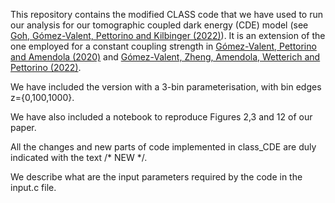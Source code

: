 This repository contains the modified CLASS code that we have used to run our analysis for our tomographic coupled dark energy (CDE) model (see [Goh, Gómez-Valent, Pettorino and Kilbinger (2022)](https://arxiv.org/abs/2211.13588)). It is an extension of the one employed for a constant coupling strength in [Gómez-Valent, Pettorino and Amendola (2020)](https://arxiv.org/abs/2004.00610) and [Gómez-Valent, Zheng, Amendola, Wetterich and Pettorino (2022)](https://arxiv.org/abs/2207.14487).

We have included the version with a 3-bin parameterisation, with bin edges z={0,100,1000}. 

We have also included a notebook to reproduce Figures 2,3 and 12 of our paper. 

All the changes and new parts of code implemented in class_CDE are duly indicated with the text /* NEW */. 

We describe what are the input parameters required by the code in the input.c file.
